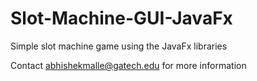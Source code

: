# Slot-Machine-GUI-JavaFx
Simple slot machine game using the JavaFx libraries

Contact abhishekmalle@gatech.edu for more information
